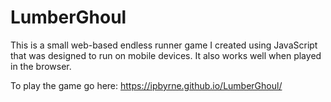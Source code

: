 # LumberGhoul
This is a small web-based endless runner game I created using JavaScript that was designed to run on mobile devices. It also works well when played in the browser.

To play the game go here: https://ipbyrne.github.io/LumberGhoul/
